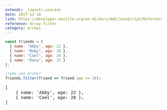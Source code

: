 ```yaml
---
extends: _layouts.usecase
date: 2017-12-18
link: https://developer.mozilla.org/en-US/docs/Web/JavaScript/Reference/Global_Objects/Array/filter
reference: Array.filter
category: arrays
---
```


```javascript
const friends = [
  { name: "Abby", age: 22 },
  { name: "Boby", age: 16 },
  { name: "Coel", age: 20 },
  { name: "Dany", age: 15 }
];

//who can drink?
friends.filter(friend => friend.age >= 18);
```

<pre class="output">
[
    { name: 'Abby', age: 22 },
    { name: 'Coel', age: 20 },
]
</pre>
